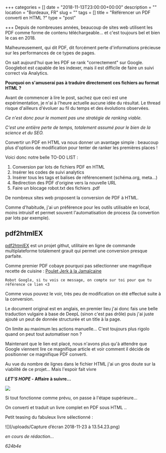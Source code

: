 +++
categories = []
date = "2018-11-13T23:00:00+00:00"
description = ""
location = "Bordeaux, FR"
slug = ""
tags = []
title = "Référencer un PDF converti en HTML ?"
type = "post"

+++
Depuis de nombreuses années, beaucoup de sites web utilisent les PDF comme forme de contenu téléchargeable... et c'est toujours bel et bien le cas en 2018.

Malheureusement, qui dit PDF, dit forcément perte d'informations précieuse sur les performances de ce types de pages.

On sait aujourd'hui que les PDF se rank "correctement" sur Google.  
Googlebot est capable de les indexer, mais il est difficile de faire un suivi correct via Analytics.

**Pourquoi on s'amuserai pas à traduire directement ces fichiers au format HTML ?**

Avant de commencer à lire le post, sachez que ceci est une expérimentation, je n'ai à l'heure actuelle aucune idée du résultat. Le thread risque d'ailleurs d'évoluer au fil du temps et des évolutions observées.

_Ce n'est donc pour le moment pas une stratégie de ranking viable._

_C'est une entière perte de temps, totalement assumé pour le bien de la science et du SEO._

Convertir un PDF en HTML va nous donner un avantage simple : beaucoup plus d'options de modification pour tenter de ranker les premières places !

Voici donc notre belle TO-DO LIST :

1. Conversion par lots de fichiers PDF en HTML
2. Insérer les codes de suivi analytics
3. Insérer tous les tags et balises de référencement (schéma.org, meta...)
4. Redirection des PDF d'origine vers la nouvelle URL
5. Faire un blocage robot.txt des fichiers .pdf

De nombreux sites web proposent la conversion de PDF à HTML.

Comme d'habitude, j'ai un préférence pour les outils utilisable en local, moins intruisif et permet souvent l'automatisation de process (la convertion par lots par exemple).

## pdf2htmlEX

[pdf2htmlEX](https://github.com/coolwanglu/pdf2htmlEX "pdf2htmlEX") est un projet githut, utilitaire en ligne de commande multiplateforme totalement grauit qui permet une conversion presque parfaite.

Comme premier PDF cobaye pourquoi pas sélectionner une magnifique recette de cuisine  : [Poulet Jerk à la Jamaïcaine](https://seaoftest.pierrickdeniel.fr/410/authentic-jerk-chicken "Poulet Jerk à la Jamaïcaine")

    Robot Google, si tu vois ce message, on compte sur toi pour que tu référence ce lien <3

Comme vous pouvez le voir, très peu de modification on été effectué suite à la conversion.

Le document original est en anglais, en premier lieu j'ai donc fais une belle traduction vulgaire à base de DeepL (sinon c'est pas drôle) puis j'ai juste ajouté un peut de donnée structurée et un title à la page.

On limite au maximum les actions manuelle... C'est toujours plus rigolo quand on peut tout automatiser non ?

Maintenant que le lien est placé, nous n'avons plus qu'à attendre que Google viennent lire ce magnifique article et voir comment il décide de positionner ce magnifique PDF converti.

Au vue du nombre de lignes dans le fichier HTML j'ai un gros doute sur la viabilité de ce projet... Mais l'espoir fait vivre

**_LET'S HOPE -_ Affaire à suivre...**

![](/uploads/pray.gif)

Si tout fonctionne comme prévu, on passe à l'étape supérieure...

On converti et traduit un livre complet en PDF sous HTML ..

Petit teasing du fabuleux livre sélectionné :

![](/uploads/Capture d’écran 2018-11-23 à 13.54.23.png)

_en cours de rédaction..._

_624b4e_